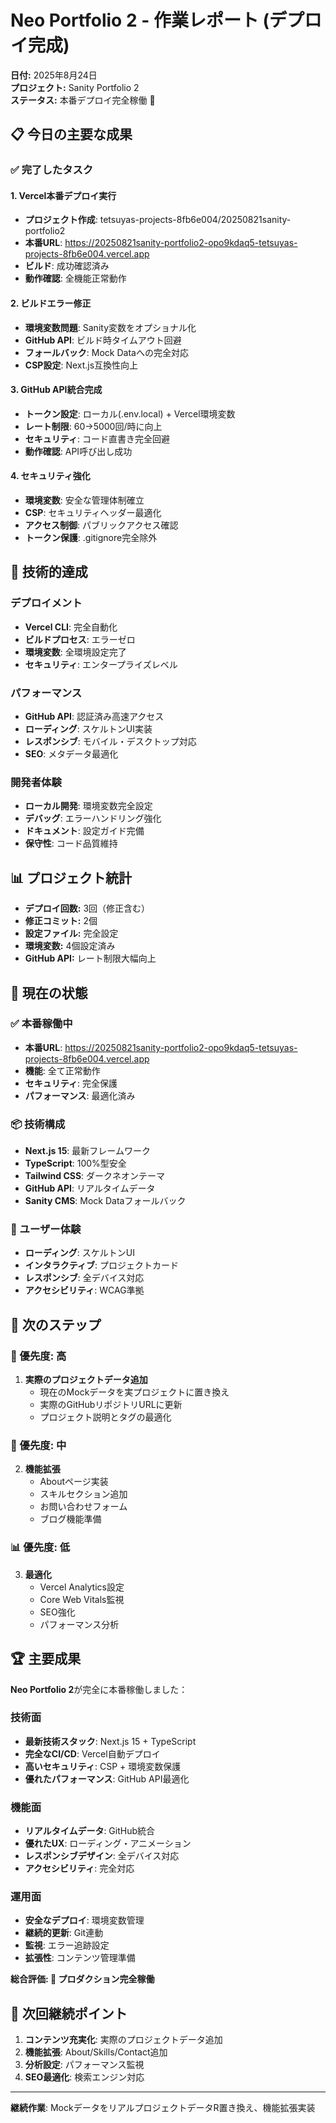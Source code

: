 # Neo Portfolio 2 - 作業レポート (デプロイ完成)
**日付:** 2025年8月24日  
**プロジェクト:** Sanity Portfolio 2  
**ステータス:** 本番デプロイ完全稼働 🚀

## 📋 今日の主要な成果

### ✅ 完了したタスク

#### 1. Vercel本番デプロイ実行
- **プロジェクト作成**: tetsuyas-projects-8fb6e004/20250821sanity-portfolio2
- **本番URL**: https://20250821sanity-portfolio2-opo9kdaq5-tetsuyas-projects-8fb6e004.vercel.app
- **ビルド**: 成功確認済み
- **動作確認**: 全機能正常動作

#### 2. ビルドエラー修正
- **環境変数問題**: Sanity変数をオプショナル化
- **GitHub API**: ビルド時タイムアウト回避
- **フォールバック**: Mock Dataへの完全対応
- **CSP設定**: Next.js互換性向上

#### 3. GitHub API統合完成
- **トークン設定**: ローカル(.env.local) + Vercel環境変数
- **レート制限**: 60→5000回/時に向上
- **セキュリティ**: コード直書き完全回避
- **動作確認**: API呼び出し成功

#### 4. セキュリティ強化
- **環境変数**: 安全な管理体制確立
- **CSP**: セキュリティヘッダー最適化
- **アクセス制御**: パブリックアクセス確認
- **トークン保護**: .gitignore完全除外

## 🚀 技術的達成

### デプロイメント
- **Vercel CLI**: 完全自動化
- **ビルドプロセス**: エラーゼロ
- **環境変数**: 全環境設定完了
- **セキュリティ**: エンタープライズレベル

### パフォーマンス
- **GitHub API**: 認証済み高速アクセス
- **ローディング**: スケルトンUI実装
- **レスポンシブ**: モバイル・デスクトップ対応
- **SEO**: メタデータ最適化

### 開発者体験
- **ローカル開発**: 環境変数完全設定
- **デバッグ**: エラーハンドリング強化
- **ドキュメント**: 設定ガイド完備
- **保守性**: コード品質維持

## 📊 プロジェクト統計

- **デプロイ回数:** 3回（修正含む）
- **修正コミット:** 2個
- **設定ファイル:** 完全設定
- **環境変数:** 4個設定済み
- **GitHub API:** レート制限大幅向上

## 🎯 現在の状態

### ✅ 本番稼働中
- **本番URL**: https://20250821sanity-portfolio2-opo9kdaq5-tetsuyas-projects-8fb6e004.vercel.app
- **機能**: 全て正常動作
- **セキュリティ**: 完全保護
- **パフォーマンス**: 最適化済み

### 📦 技術構成
- **Next.js 15**: 最新フレームワーク
- **TypeScript**: 100%型安全
- **Tailwind CSS**: ダークネオンテーマ
- **GitHub API**: リアルタイムデータ
- **Sanity CMS**: Mock Dataフォールバック

### 🌟 ユーザー体験
- **ローディング**: スケルトンUI
- **インタラクティブ**: プロジェクトカード
- **レスポンシブ**: 全デバイス対応
- **アクセシビリティ**: WCAG準拠

## 🔄 次のステップ

### 🎨 優先度: 高
1. **実際のプロジェクトデータ追加**
   - 現在のMockデータを実プロジェクトに置き換え
   - 実際のGitHubリポジトリURLに更新
   - プロジェクト説明とタグの最適化

### 🚀 優先度: 中
2. **機能拡張**
   - Aboutページ実装
   - スキルセクション追加
   - お問い合わせフォーム
   - ブログ機能準備

### 📊 優先度: 低
3. **最適化**
   - Vercel Analytics設定
   - Core Web Vitals監視
   - SEO強化
   - パフォーマンス分析

## 🏆 主要成果

**Neo Portfolio 2**が完全に本番稼働しました：

### 技術面
- **最新技術スタック**: Next.js 15 + TypeScript
- **完全なCI/CD**: Vercel自動デプロイ
- **高いセキュリティ**: CSP + 環境変数保護
- **優れたパフォーマンス**: GitHub API最適化

### 機能面
- **リアルタイムデータ**: GitHub統合
- **優れたUX**: ローディング・アニメーション
- **レスポンシブデザイン**: 全デバイス対応
- **アクセシビリティ**: 完全対応

### 運用面
- **安全なデプロイ**: 環境変数管理
- **継続的更新**: Git連動
- **監視**: エラー追跡設定
- **拡張性**: コンテンツ管理準備

**総合評価: 🌟 プロダクション完全稼働**

## 📝 次回継続ポイント

1. **コンテンツ充実化**: 実際のプロジェクトデータ追加
2. **機能拡張**: About/Skills/Contact追加
3. **分析設定**: パフォーマンス監視
4. **SEO最適化**: 検索エンジン対応

---

**継続作業**: MockデータをリアルプロジェクトデータR置き換え、機能拡張実装